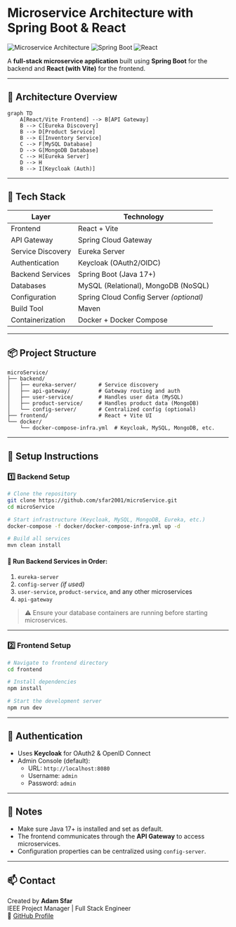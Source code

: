 
# Microservice Architecture with Spring Boot & React

![Microservice Architecture](https://img.shields.io/badge/architecture-microservice-blue)
![Spring Boot](https://img.shields.io/badge/backend-springboot-brightgreen)
![React](https://img.shields.io/badge/frontend-react-violet)

A **full-stack microservice application** built using **Spring Boot** for the backend and **React (with Vite)** for the frontend.

---

## 🧠 Architecture Overview

```mermaid
graph TD
    A[React/Vite Frontend] --> B[API Gateway]
    B --> C[Eureka Discovery]
    B --> D[Product Service]
    B --> E[Inventory Service]
    C --> F[MySQL Database]
    D --> G[MongoDB Database]
    C --> H[Eureka Server]
    D --> H
    B --> I[Keycloak (Auth)]
```

---

## 🧰 Tech Stack

| Layer               | Technology               |
|--------------------|--------------------------|
| Frontend           | React + Vite             |
| API Gateway        | Spring Cloud Gateway     |
| Service Discovery  | Eureka Server            |
| Authentication     | Keycloak (OAuth2/OIDC)   |
| Backend Services   | Spring Boot (Java 17+)   |
| Databases          | MySQL (Relational), MongoDB (NoSQL) |
| Configuration      | Spring Cloud Config Server *(optional)* |
| Build Tool         | Maven                    |
| Containerization   | Docker + Docker Compose  |

---

## 📦 Project Structure

```
microService/
├── backend/
│   ├── eureka-server/       # Service discovery
│   ├── api-gateway/         # Gateway routing and auth
│   ├── user-service/        # Handles user data (MySQL)
│   ├── product-service/     # Handles product data (MongoDB)
│   └── config-server/       # Centralized config (optional)
├── frontend/                # React + Vite UI
└── docker/
    └── docker-compose-infra.yml  # Keycloak, MySQL, MongoDB, etc.
```

---

## 🚀 Setup Instructions

### 1️⃣ Backend Setup

```bash
# Clone the repository
git clone https://github.com/sfar2001/microService.git
cd microService

# Start infrastructure (Keycloak, MySQL, MongoDB, Eureka, etc.)
docker-compose -f docker/docker-compose-infra.yml up -d

# Build all services
mvn clean install
```

#### 🧪 Run Backend Services in Order:

1. `eureka-server`
2. `config-server` *(if used)*
3. `user-service`, `product-service`, and any other microservices
4. `api-gateway`

> ⚠️ Ensure your database containers are running before starting microservices.

---

### 2️⃣ Frontend Setup

```bash
# Navigate to frontend directory
cd frontend

# Install dependencies
npm install

# Start the development server
npm run dev
```

---

## 🔐 Authentication

- Uses **Keycloak** for OAuth2 & OpenID Connect
- Admin Console (default):
  - URL: `http://localhost:8080`
  - Username: `admin`
  - Password: `admin`

---

## 📌 Notes

- Make sure Java 17+ is installed and set as default.
- The frontend communicates through the **API Gateway** to access microservices.
- Configuration properties can be centralized using `config-server`.

---

## 📫 Contact

Created by **Adam Sfar**  
IEEE Project Manager | Full Stack Engineer  
🔗 [GitHub Profile](https://github.com/sfar2001)
